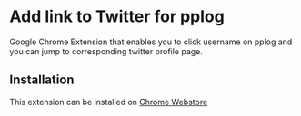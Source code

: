 # Add link to Twitter for pplog

Google Chrome Extension that enables you to click username on pplog and you can jump to corresponding twitter profile page.

## Installation

This extension can be installed on [Chrome Webstore](https://chrome.google.com/webstore/detail/addlinktotwitter-for-pplo/cehjdnflgjdajammopipcgipddmjjoin)

